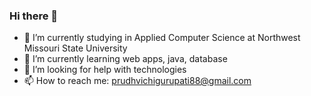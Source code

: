 ### Hi there 👋
- 🔭 I’m currently studying in Applied Computer Science at Northwest Missouri State University
- 🌱 I’m currently learning web apps, java, database
- 🤔 I’m looking for help with technologies
- 📫 How to reach me: prudhvichigurupati88@gmail.com

<!--
**prudhvichigurupati/prudhvichigurupati** is a ✨ _special_ ✨ repository because its `README.md` (this file) appears on your GitHub profile.

Here are some ideas to get you started:

- 🔭 I’m currently working on ...
- 🌱 I’m currently learning ...
- 👯 I’m looking to collaborate on ...
- 🤔 I’m looking for help with ...
- 💬 Ask me about ...
- 📫 How to reach me: ...
- 😄 Pronouns: ...
- ⚡ Fun fact: ...
-->
